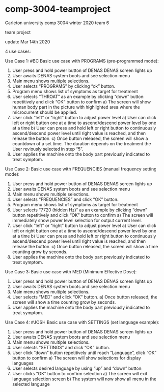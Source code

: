 # comp-3004-teamproject
Carleton university comp 3004 winter 2020 team 6

team project

update Mar 14th 2020

4 use cases: 

Use Case 1: #BC
Basic use case with PROGRAMS (pre-programmed mode):
1. User press and hold power button of DENAS
DENAS screen lights up
2. User awaits DENAS system boots and see selection menu
3. Main menu shows multiple selections.
4. User selects “PROGRAMS” by clicking “ok” button.
5. Program menu shows list of symptoms as target for treatment
6. User selects “THROAT” as an example by clicking “down” button repetitively and click
“OK” button to confirm
a) The screen will show human body part in the picture with highlighted area
where the microcurrent should be applied.
7. User click “left” or “right” button to adjust power level
a) User can click left or right button one at a time to ascend/descend power level
by one at a time
b) User can press and hold left or right button to continuously ascend/descend
power level until right value is reached, and then release the button.
c) Once button released, the screen will show a countdown of a set time. The
duration depends on the treatment the User reviously selected in step “5”.
8. User applies the machine onto the body part previously indicated to treat symptom. 

Use Case 2:
Basic use case with FREQUENCIES (manual frequency setting mode):
1. User press and hold power button of DENAS
DENAS screen lights up
2. User awaits DENAS system boots and see selection menu
3. Main menu shows multiple selections.
4. User selects “FREQUENCIES” and click “OK” button.
5. Program menu shows list of symptoms as target for treatment
6. User selects “7720 (hidden Hz)” as an example by clicking “down” button repetitively
and click “OK” button to confirm
a) The screen will immediately show power level selection for output current level.
7. User click “left” or “right” button to adjust power level
a) User can click left or right button one at a time to ascend/descend power level
by one at a time
b) User can press and hold left or right button to continuously ascend/descend
power level until right value is reached, and then release the button.
c) Once button released, the screen will show a time counting grow by seconds.
8. User applies the machine onto the body part previously indicated to treat symptom. 

Use Case 3:
Basic use case with MED (Minimum Effective Dose):
1. User press and hold power button of DENAS
DENAS screen lights up
2. User awaits DENAS system boots and see selection menu
3. Main menu shows multiple selections.
4. User selects “MED” and click “OK” button.
a) Once button released, the screen will show a time counting grow by seconds.
5. User applies the machine onto the body part previously indicated to treat symptom. 

Use Case 4: #JOSH
Basic use case with SETTINGS (set language example):
1. User press and hold power button of DENAS
DENAS screen lights up
2. User awaits DENAS system boots and see selection menu
3. Main menu shows multiple selections.
4. User selects “SETTINGS” and click “OK” button.
5. User click “down” button repetitively until reach “Language”, click “OK” button to
confirm
a) The screen will show selections for display languages
6. User selects desired language by using “up” and “down” button
7. User clicks “OK” button to confirm selection
a) The screen will exit language selection screen
b) The system will now show all menu in the selected language